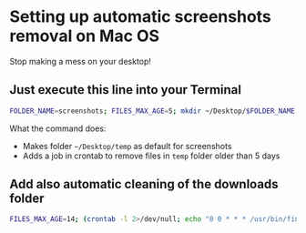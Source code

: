 # Setting up automatic screenshots removal on Mac OS
Stop making a mess on your desktop!

## Just execute this line into your Terminal

```bash
FOLDER_NAME=screenshots; FILES_MAX_AGE=5; mkdir ~/Desktop/$FOLDER_NAME && defaults write com.apple.screencapture location ~/Desktop/$FOLDER_NAME && (crontab -l 2>/dev/null; echo "0 0 * * * /usr/bin/find ~/Desktop/$FOLDER_NAME -type f -mtime +$FILES_MAX_AGE -exec rm -f '{}' +;") | crontab -
```

What the command does:
- Makes folder `~/Desktop/temp` as default for screenshots
- Adds a job in crontab to remove files in `temp` folder older than 5 days

## Add also automatic cleaning of the downloads folder

```bash
FILES_MAX_AGE=14; (crontab -l 2>/dev/null; echo "0 0 * * * /usr/bin/find ~/Downloads -type f -mtime +$FILES_MAX_AGE -exec rm -f '{}' +;") | crontab -
```
